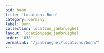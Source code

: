 ```yaml
---
pid: bonn
title: 'Location: Bonn'
category: Germany
label: Bonn
collection: location_janbrueghel
layout: locationpage_janbrueghel
order: '038'
permalink: "/janbrueghel/locations/bonn/"
---
```

